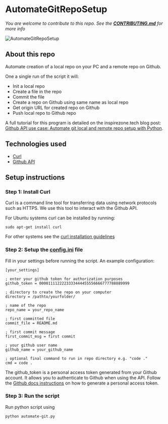 # AutomateGitRepoSetup

*You are welcome to contribute to this repo. See the [**CONTRIBUTING.md**](./CONTRIBUTING.md) for more info*

![AutomateGitRepoSetup](https://inspirezone.tech/wp-content/uploads/2020/11/github-api-with-python-1024x512.png)
## About this repo

Automate creation of a local repo on your PC and a remote repo on Github.

One a single run of the script it will:
- Init a local repo
- Create a file in the repo 
- Commit the file
- Create a repo on Github using same name as local repo
- Get origin URL for created repo on Github
- Push local repo to Github repo

A full tutorial for this program is detailed on the inspirezone.tech blog post: [Github API use case: Automate git local and remote repo setup with Python](https://inspirezone.tech/automate-git-local-and-remote-repo-setup-python/).

## Technologies used

- [Curl](https://curl.se/docs/manpage.html)
- [Github API](https://docs.github.com/en/free-pro-team@latest/rest)

## Setup instructions

### Step 1: Install Curl
Curl is a command line tool for transferring data using network protocols such as HTTPS. We use this tool to interact with the Github API.

For Ubuntu systems curl can be installed by running:
```
sudo apt-get install curl
```
For other systems see the [curl installation guidelines](https://curl.se/docs/install.html)

### Step 2: Setup the [config.ini](./config.ini) file

Fill in your settings before running the script. An example configuration:
```
[your_settings]

; enter your github token for authorization purposes
github_token = 0000111122223333444455556666777788889999

; directory to create the repo on your computer
directory = /pathto/yourfolder/

; name of the repo
repo_name = your_repo_name

; first committed file
commit_file = README.md

; first commit message
first_commit_msg = first commit

; your github user name
github_name = your_github_name

; optional final command to run in repo directory e.g. "code ."
cmd = code .
```

The github_token is a personal access token generated from your Github account. It allows you to authenticate to Github when using the API. Follow the [Github docs instructions](https://docs.github.com/en/free-pro-team@latest/github/authenticating-to-github/creating-a-personal-access-token) on how to generate a personal access token.

### Step 3: Run the script
Run python script using
```
python automate-git.py
```


